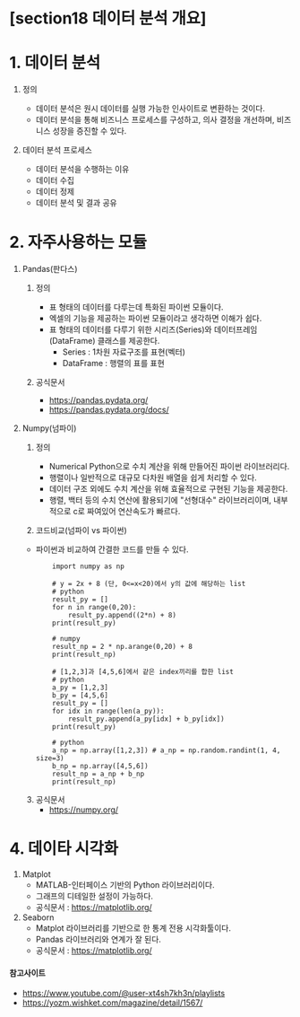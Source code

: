 # [section18 데이터 분석 개요] 

# 1. 데이터 분석
1. 정의
	- 데이터 분석은 원시 데이터를 실행 가능한 인사이트로 변환하는 것이다.
	- 데이터 분석을 통해 비즈니스 프로세스를 구성하고, 의사 결정을 개선하며, 비즈니스 성장을 증진할 수 있다.

2. 데이터 분석 프로세스
	- 데이터 분석을 수행하는 이유
	- 데이터 수집
	- 데이터 정제
	- 데이터 분석 및 결과 공유

# 2. 자주사용하는 모듈
1. Pandas(판다스)
	1. 정의
		- 표 형태의 데이터를 다루는데 특화된 파이썬 모듈이다.
		- 엑셀의 기능을 제공하는 파이썬 모듈이라고 생각하면 이해가 쉽다.
		- 표 형태의 데이터를 다루기 위한 시리즈(Series)와 데이터프레임(DataFrame) 클래스를 제공한다.
			- Series : 1차원 자료구조를 표현(벡터)
			- DataFrame : 행렬의 표를 표현

	2. 공식문서
		- https://pandas.pydata.org/
		- https://pandas.pydata.org/docs/


2. Numpy(넘파이)
	1. 정의
		- Numerical Python으로 수치 계산을 위해 만들어진 파이썬 라이브러리다.
		- 행렬이나 일반적으로 대규모 다차원 배열을 쉽게 처리할 수 있다.
		- 데이터 구조 외에도 수치 계산을 위해 효율적으로 구현된 기능을 제공한다.
		- 행렬, 백터 등의 수치 연산에 활용되기에 "선형대수" 라이브러리이며, 내부적으로 c로 짜여있어 연산속도가 빠르다.

	2. 코드비교(넘파이 vs 파이썬)
	- 파이썬과 비교하여 간결한 코드를 만들 수 있다. 
		```
			import numpy as np

			# y = 2x + 8 (단, 0<=x<20)에서 y의 값에 해당하는 list
			# python
			result_py = []
			for n in range(0,20):
			    result_py.append((2*n) + 8)
			print(result_py)

			# numpy
			result_np = 2 * np.arange(0,20) + 8
			print(result_np)

			# [1,2,3]과 [4,5,6]에서 같은 index끼리를 합한 list
			# python
			a_py = [1,2,3]
			b_py = [4,5,6]
			result_py = []
			for idx in range(len(a_py)):
			    result_py.append(a_py[idx] + b_py[idx])
			print(result_py)

			# python
			a_np = np.array([1,2,3]) # a_np = np.random.randint(1, 4, size=3) 
			b_np = np.array([4,5,6])
			result_np = a_np + b_np
			print(result_np)
		```

	3. 공식문서
		- https://numpy.org/

# 4. 데이타 시각화
1. Matplot
	- MATLAB-인터페이스 기반의 Python 라이브러리이다.
	- 그래프의 디테일한 설정이 가능하다.
	- 공식문서 : https://matplotlib.org/
2. Seaborn
	- Matplot 라이브러리를 기반으로 한 통계 전용 시각화툴이다.
	- Pandas 라이브러리와 연계가 잘 된다.
	- 공식문서 : https://matplotlib.org/


#### 참고사이트
- https://www.youtube.com/@user-xt4sh7kh3n/playlists
- https://yozm.wishket.com/magazine/detail/1567/
